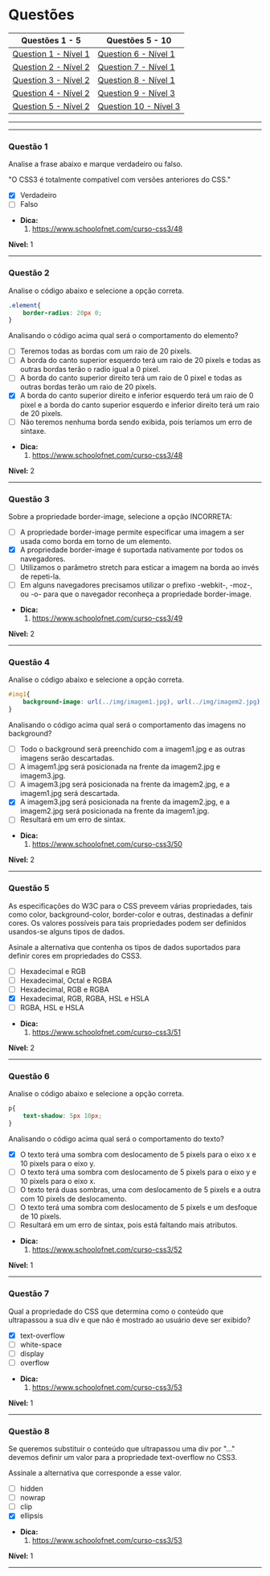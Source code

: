 # Questões

| Questões 1 - 5            | Questões 5 - 10             |
|---------------------------|-----------------------------|
| [Question 1 - Nível 1][1] | [Question 6 - Nível 1][6]   |  
| [Question 2 - Nível 2][2] | [Question 7 - Nível 1][7]   |  
| [Question 3 - Nível 2][3] | [Question 8 - Nível 1][8]   |  
| [Question 4 - Nível 2][4] | [Question 9 - Nível 3][9]   |  
| [Question 5 - Nível 2][5] | [Question 10 - Nível 3][10]   |  
                     
***

[1]:#questão-1
[2]:#questão-2
[3]:#questão-3
[4]:#questão-4
[5]:#questão-5
[6]:#questão-6
[7]:#questão-7
[8]:#questão-8
[9]:#questão-9
[10]:#questão-10

***

### Questão 1

Analise a frase abaixo e marque verdadeiro ou falso.

"O CSS3 é totalmente compatível com versões anteriores do CSS."

- [x] Verdadeiro
- [ ] Falso

* **Dica:**
    1. <https://www.schoolofnet.com/curso-css3/48>

**Nível:** 1

***

### Questão 2

Analise o código abaixo e selecione a opção correta.

```css
.element{
    border-radius: 20px 0;
}
```

Analisando o código acima qual será o comportamento do elemento?

- [ ] Teremos todas as bordas com um raio de 20 pixels.
- [ ] A borda do canto superior esquerdo terá um raio de 20 pixels e todas as outras bordas terão o radio igual a 0 pixel.
- [ ] A borda do canto superior direito terá um raio de 0 pixel e todas as outras bordas terão um raio de 20 pixels.
- [x] A borda do canto superior direito e inferior esquerdo terá um raio de 0 pixel e a borda do canto superior esquerdo e inferior direito terá um raio de 20 pixels.
- [ ] Não teremos nenhuma borda sendo exibida, pois teríamos um erro de sintaxe.

* **Dica:**
    1. <https://www.schoolofnet.com/curso-css3/48> 

**Nível:** 2

***

### Questão 3 

Sobre a propriedade border-image, selecione a opção INCORRETA:

- [ ] A propriedade border-image permite especificar uma imagem a ser usada como borda em torno de um elemento.
- [x] A propriedade border-image é suportada nativamente por todos os navegadores.
- [ ] Utilizamos o parâmetro stretch para esticar a imagem na borda ao invés de repeti-la.
- [ ] Em alguns navegadores precisamos utilizar o prefixo -webkit-, -moz-, ou -o- para que o navegador reconheça a propriedade border-image.

* **Dica:**
    1. <https://www.schoolofnet.com/curso-css3/49> 

**Nível:** 2

***

### Questão 4 

Analise o código abaixo e selecione a opção correta.

```css
#img1{
    background-image: url(../img/imagem1.jpg), url(../img/imagem2.jpg), url(../img/imagem3.jpg);
}
```

Analisando o código acima qual será o comportamento das imagens no background?

- [ ] Todo o background será preenchido com a imagem1.jpg e as outras imagens serão descartadas.
- [ ] A imagem1.jpg será posicionada na frente da imagem2.jpg e imagem3.jpg.
- [ ] A imagem3.jpg será posicionada na frente da imagem2.jpg, e a imagem1.jpg será descartada.
- [x] A imagem3.jpg será posicionada na frente da imagem2.jpg, e a imagem2.jpg será posicionada na frente da imagem1.jpg.
- [ ] Resultará em um erro de sintax.

* **Dica:**
    1. <https://www.schoolofnet.com/curso-css3/50> 

**Nível:** 2

***

### Questão 5

As especificações do W3C para o CSS preveem várias propriedades, tais como color, background-color, border-color e outras, destinadas a definir cores. Os valores possíveis para tais propriedades podem ser definidos usandos-se alguns tipos de dados.

Asinale a alternativa que contenha os tipos de dados suportados para definir cores em propriedades do CSS3.

- [ ] Hexadecimal e RGB
- [ ] Hexadecimal, Octal e RGBA
- [ ] Hexadecimal, RGB e RGBA
- [x] Hexadecimal, RGB, RGBA, HSL e HSLA
- [ ] RGBA, HSL e HSLA

* **Dica:**
    1. <https://www.schoolofnet.com/curso-css3/51> 

**Nível:** 2

***

### Questão 6 

Analise o código abaixo e selecione a opção correta.

```css
p{
    text-shadow: 5px 10px; 
}
```

Analisando o código acima qual será o comportamento do texto?

- [x] O texto terá uma sombra com deslocamento de 5 pixels para o eixo x e 10 pixels para o eixo y.
- [ ] O texto terá uma sombra com deslocamento de 5 pixels para o eixo y e 10 pixels para o eixo x.
- [ ] O texto terá duas sombras, uma com deslocamento de 5 pixels e a outra com 10 pixels de deslocamento.
- [ ] O texto terá uma sombra com deslocamento de 5 pixels e um desfoque de 10 pixels.
- [ ] Resultará em um erro de sintax, pois está faltando mais atributos.

* **Dica:**
    1. <https://www.schoolofnet.com/curso-css3/52> 

**Nível:** 1

***

### Questão 7 

Qual a propriedade do CSS que determina como o conteúdo que ultrapassou a sua div e que não é mostrado ao usuário deve ser exibido?

- [x] text-overflow
- [ ] white-space
- [ ] display
- [ ] overflow

* **Dica:**
    1. <https://www.schoolofnet.com/curso-css3/53> 

**Nível:** 1

***

### Questão 8

Se queremos substituir o conteúdo que ultrapassou uma div por "..." devemos definir um valor para a propriedade text-overflow no CSS3.

Assinale a alternativa que corresponde a esse valor.

- [ ] hidden
- [ ] nowrap
- [ ] clip
- [x] ellipsis

* **Dica:**
    1. <https://www.schoolofnet.com/curso-css3/53> 

**Nível:** 1

***
